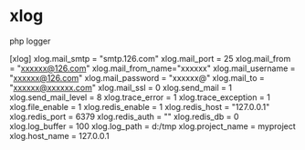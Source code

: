 # xlog
php logger

[xlog]
xlog.mail_smtp = "smtp.126.com"
xlog.mail_port = 25
xlog.mail_from = "xxxxxx@126.com"
xlog.mail_from_name="xxxxxx"
xlog.mail_username = "xxxxxx@126.com"
xlog.mail_password = "xxxxxx@"
xlog.mail_to = "xxxxxx@xxxxxx.com"
xlog.mail_ssl  = 0
xlog.send_mail = 1
xlog.send_mail_level = 8
xlog.trace_error = 1
xlog.trace_exception = 1
xlog.file_enable = 1
xlog.redis_enable = 1
xlog.redis_host = "127.0.0.1"
xlog.redis_port = 6379
xlog.redis_auth = ""
xlog.redis_db = 0
xlog.log_buffer = 100
xlog.log_path = d:/tmp
xlog.project_name = myproject
xlog.host_name = 127.0.0.1